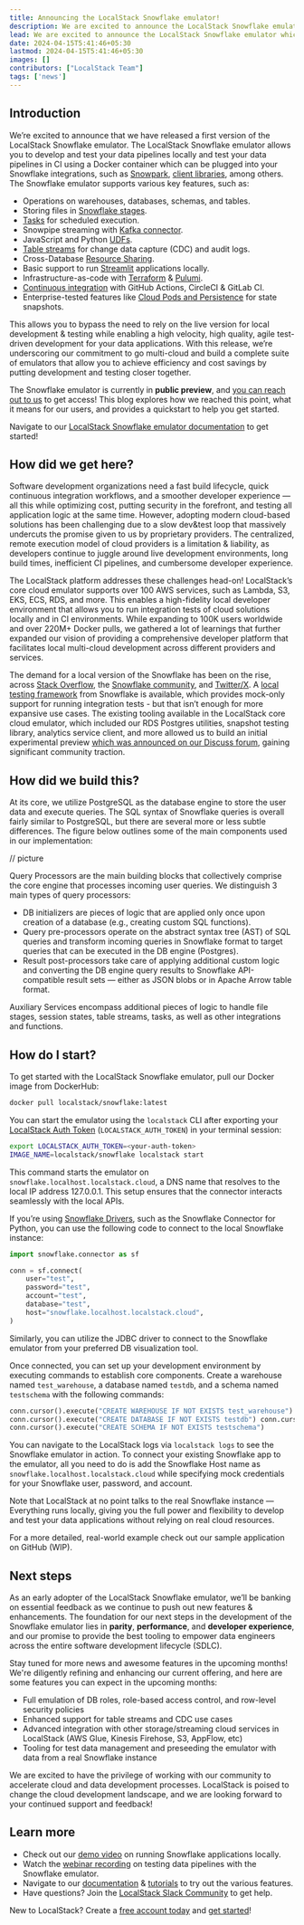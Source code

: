 ```yaml
---
title: Announcing the LocalStack Snowflake emulator!
description: We are excited to announce the LocalStack Snowflake emulator which enables a high-fidelity, fully local Snowflake experience to develop & test your data pipelines.
lead: We are excited to announce the LocalStack Snowflake emulator which enables a high-fidelity, fully local Snowflake experience to develop & test your data pipelines.
date: 2024-04-15T5:41:46+05:30
lastmod: 2024-04-15T5:41:46+05:30
images: []
contributors: ["LocalStack Team"]
tags: ['news']
---
```


## Introduction

We’re excited to announce that we have released a first version of the LocalStack Snowflake emulator. The LocalStack Snowflake emulator allows you to develop and test your data pipelines locally and test your data pipelines in CI using a Docker container which can be plugged into your Snowflake integrations, such as [Snowpark](https://docs.snowflake.com/en/developer-guide/snowpark/index), [client libraries](https://developers.snowflake.com/drivers-and-libraries/), among others. The Snowflake emulator supports various key features, such as:

-   Operations on warehouses, databases, schemas, and tables.
-   Storing files in [Snowflake stages](https://docs.snowflake.com/en/user-guide/data-load-local-file-system-create-stage).
-   [Tasks](https://docs.snowflake.com/en/user-guide/tasks-intro) for scheduled execution.
-   Snowpipe streaming with [Kafka connector](https://docs.snowflake.com/en/user-guide/data-load-snowpipe-streaming-kafka).
-   JavaScript and Python [UDFs](https://docs.snowflake.com/en/developer-guide/udf/udf-overview).
-   [Table streams](https://docs.snowflake.com/en/user-guide/streams-intro) for change data capture (CDC) and audit logs.
-   Cross-Database [Resource Sharing](https://docs.snowflake.com/en/user-guide/data-sharing-intro).
-   Basic support to run [Streamlit](https://docs.snowflake.com/en/developer-guide/streamlit/about-streamlit) applications locally.
-   Infrastructure-as-code with [Terraform](https://snowflake.localstack.cloud/user-guide/integrations/terraform/) & [Pulumi](https://snowflake.localstack.cloud/user-guide/integrations/pulumi/).
-   [Continuous integration](https://snowflake.localstack.cloud/user-guide/continuous-integration/) with GitHub Actions, CircleCI & GitLab CI.
- Enterprise-tested features like [Cloud Pods and Persistence](https://snowflake.localstack.cloud/user-guide/state-management/) for state snapshots.

This allows you to bypass the need to rely on the live version for local development & testing while enabling a high velocity, high quality, agile test-driven development for your data applications. With this release, we’re underscoring our commitment to go multi-cloud and build a complete suite of emulators that allow you to achieve efficiency and cost savings by putting development and testing closer together.

The Snowflake emulator is currently in **public preview**, and [you can reach out to us](https://localstack.cloud/contact) to get access! This blog explores how we reached this point, what it means for our users, and provides a quickstart to help you get started.

Navigate to our [LocalStack Snowflake emulator documentation](https://snowflake.localstack.cloud/introduction/) to get started!

## How did we get here?

Software development organizations need a fast build lifecycle, quick continuous integration workflows, and a smoother developer experience — all this while optimizing cost, putting security in the forefront, and testing all application logic at the same time. However, adopting modern cloud-based solutions has been challenging due to a slow dev&test loop that massively undercuts the promise given to us by proprietary providers. The centralized, remote execution model of cloud providers is a limitation & liability, as developers continue to juggle around live development environments, long build times, inefficient CI pipelines, and cumbersome developer experience.

The LocalStack platform addresses these challenges head-on! LocalStack’s core cloud emulator supports over 100 AWS services, such as Lambda, S3, EKS, ECS, RDS, and more. This enables a high-fidelity local developer environment ​​that allows you to run integration tests of cloud solutions locally and in CI environments. While expanding to 100K users worldwide and over 220M+ Docker pulls, we gathered a lot of learnings that further expanded our vision of providing a comprehensive developer platform that facilitates local multi-cloud development across different providers and services.

The demand for a local version of the Snowflake has been on the rise, across [Stack Overflow](https://stackoverflow.com/questions/75820814/is-it-possible-to-run-a-local-snowflake-instance-using-docker), the [Snowflake community](https://community.snowflake.com/s/question/0D50Z00008Li3DTSAZ/has-anyone-come-up-with-a-local-version-of-snowflake-that-allows-for-development-testing-locally), and [Twitter/X](https://twitter.com/criccomini/status/1618782276267163652). A [local testing framework](https://docs.snowflake.com/en/developer-guide/snowpark/python/testing-locally) from Snowflake is available, which provides mock-only support for running integration tests - but that isn’t enough for more expansive use cases. The existing tooling available in the LocalStack core cloud emulator, which included our RDS Postgres utilities, snapshot testing library, analytics service client, and more allowed us to build an initial experimental preview [which was announced on our Discuss forum](https://discuss.localstack.cloud/t/introducing-the-localstack-snowflake-extension-experimental/665/7), gaining significant community traction.

## How did we build this?

At its core, we utilize PostgreSQL as the database engine to store the user data and execute queries. The SQL syntax of Snowflake queries is overall fairly similar to PostgreSQL, but there are several more or less subtle differences. The figure below outlines some of the main components used in our implementation:

// picture

Query Processors are the main building blocks that collectively comprise the core engine that processes incoming user queries. We distinguish 3 main types of query processors:

-   DB initializers are pieces of logic that are applied only once upon creation of a database (e.g., creating custom SQL functions).
-   Query pre-processors operate on the abstract syntax tree (AST) of SQL queries and transform incoming queries in Snowflake format to target queries that can be executed in the DB engine (Postgres).
-   Result post-processors take care of applying additional custom logic and converting the DB engine query results to Snowflake API-compatible result sets — either as JSON blobs or in Apache Arrow table format.

Auxiliary Services encompass additional pieces of logic to handle file stages, session states, table streams, tasks, as well as other integrations and functions.

## How do I start?

To get started with the LocalStack Snowflake emulator, pull our Docker image from DockerHub:

```bash
docker pull localstack/snowflake:latest
```

You can start the emulator using the `localstack` CLI after exporting your [LocalStack Auth Token](https://docs.localstack.cloud/getting-started/auth-token/) (`LOCALSTACK_AUTH_TOKEN`) in your terminal session:

```bash
export LOCALSTACK_AUTH_TOKEN=<your-auth-token>
IMAGE_NAME=localstack/snowflake localstack start
```

This command starts the emulator on `snowflake.localhost.localstack.cloud`, a DNS name that resolves to the local IP address 127.0.0.1. This setup ensures that the connector interacts seamlessly with the local APIs.

If you’re using [Snowflake Drivers](https://docs.snowflake.com/en/developer-guide/drivers), such as the Snowflake Connector for Python, you can use the following code to connect to the local Snowflake instance:

```python
import snowflake.connector as sf

conn = sf.connect(
    user="test",
    password="test",
    account="test",
    database="test",
    host="snowflake.localhost.localstack.cloud",
)
```

Similarly, you can utilize the JDBC driver to connect to the Snowflake emulator from your preferred DB visualization tool.

Once connected, you can set up your development environment by executing commands to establish core components. Create a warehouse named `test_warehouse`, a database named `testdb`, and a schema named `testschema` with the following commands:

```python
conn.cursor().execute("CREATE WAREHOUSE IF NOT EXISTS test_warehouse")
conn.cursor().execute("CREATE DATABASE IF NOT EXISTS testdb") conn.cursor().execute("USE DATABASE testdb")
conn.cursor().execute("CREATE SCHEMA IF NOT EXISTS testschema")
```

You can navigate to the LocalStack logs via `localstack logs` to see the Snowflake emulator in action. To connect your existing Snowflake app to the emulator, all you need to do is add the Snowflake Host name as `snowflake.localhost.localstack.cloud` while specifying mock credentials for your Snowflake user, password, and account.

Note that LocalStack at no point talks to the real Snowflake instance — Everything runs locally, giving you the full power and flexibility to develop and test your data applications without relying on real cloud resources.

For a more detailed, real-world example check out our sample application on GitHub (WIP).

## Next steps

As an early adopter of the LocalStack Snowflake emulator, we’ll be banking on essential feedback as we continue to push out new features & enhancements. The foundation for our next steps in the development of the Snowflake emulator lies in **parity**, **performance**, and **developer experience**, and our promise to provide the best tooling to empower data engineers across the entire software development lifecycle (SDLC).

Stay tuned for more news and awesome features in the upcoming months! We're diligently refining and enhancing our current offering, and here are some features you can expect in the upcoming months:

-   Full emulation of DB roles, role-based access control, and row-level security policies
-   Enhanced support for table streams and CDC use cases
-   Advanced integration with other storage/streaming cloud services in LocalStack (AWS Glue, Kinesis Firehose, S3, AppFlow, etc)
-   Tooling for test data management and preseeding the emulator with data from a real Snowflake instance

We are excited to have the privilege of working with our community to accelerate cloud and data development processes. LocalStack is poised to change the cloud development landscape, and we are looking forward to your continued support and feedback!

## Learn more

-   Check out our [demo video]() on running Snowflake applications locally.
-   Watch the [webinar recording](https://youtu.be/fWYRfuNMxuU) on testing data pipelines with the Snowflake emulator.
-   Navigate to our [documentation](https://snowflake.localstack.cloud/introduction/) & [tutorials](https://snowflake.localstack.cloud/tutorials/) to try out the various features.
-   Have questions? Join the [LocalStack Slack Community](https://localstack.cloud/slack) to get help.

New to LocalStack? Create a [free account today](https://app.localstack.cloud/sign-up) and [get started](https://snowflake.localstack.cloud/getting-started/installation/)!
